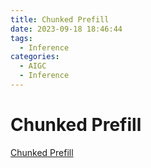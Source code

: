 ```yaml
---
title: Chunked Prefill
date: 2023-09-18 18:46:44
tags:
  - Inference
categories: 
  - AIGC
  - Inference 
---
```


<p></p>
<!-- more -->

# Chunked Prefill
[Chunked Prefill](https://candied-skunk-1ca.notion.site/chunked-prefill-102bfe21108480a7af99fee1f56fd5af?pvs=4)